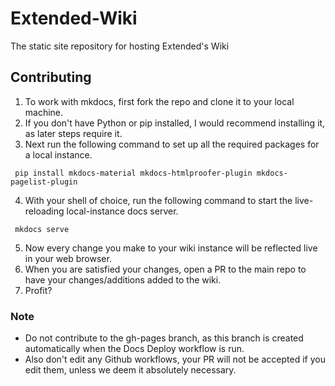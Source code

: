 # Extended-Wiki
The static site repository for hosting Extended's Wiki



## Contributing
1. To work with mkdocs, first fork the repo and clone it to your local machine.
2. If you don't have Python or pip installed, I would recommend installing it, as later steps require it.
3. Next run the following command to set up all the required packages for a local instance.
~~~
 pip install mkdocs-material mkdocs-htmlproofer-plugin mkdocs-pagelist-plugin
~~~
4. With your shell of choice, run the following command to start the live-reloading local-instance docs server.
~~~
 mkdocs serve
~~~
5. Now every change you make to your wiki instance will be reflected live in your web browser.
6. When you are satisfied your changes, open a PR to the main repo to have your changes/additions added to the wiki.
7. Profit?

### Note
- Do not contribute to the gh-pages branch, as this branch is created automatically when the Docs Deploy workflow is run.
- Also don't edit any Github workflows, your PR will not be accepted if you edit them, unless we deem it absolutely necessary.

